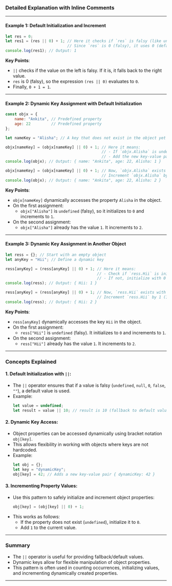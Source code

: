 ### **Detailed Explanation with Inline Comments**

---

#### **Example 1: Default Initialization and Increment**

```javascript
let res = 0; 
let res1 = (res || 0) + 1; // Here it checks if `res` is falsy (like undefined, null, 0). 
                           // Since `res` is 0 (falsy), it uses 0 (default) and increments by 1.
console.log(res1); // Output: 1
```

**Key Points**:
- `||` checks if the value on the left is falsy. If it is, it falls back to the right value.
- `res` is 0 (falsy), so the expression `(res || 0)` evaluates to `0`.
- Finally, `0 + 1 = 1`.

---

#### **Example 2: Dynamic Key Assignment with Default Initialization**

```javascript
const objx = {
    name: "Ankita", // Predefined property
    age: 22         // Predefined property
};

let nameKey = "Alisha"; // A key that does not exist in the object yet

objx[nameKey] = (objx[nameKey] || 0) + 1; // Here it means:
                                          // - If `objx.Alisha` is undefined, default to 0 and increment by 1.
                                          // - Add the new key-value pair `{ Alisha: 1 }`.
console.log(objx); // Output: { name: "Ankita", age: 22, Alisha: 1 }

objx[nameKey] = (objx[nameKey] || 0) + 1; // Now, `objx.Alisha` exists and is 1.
                                          // Increment `objx.Alisha` by 1 (1 + 1 = 2).
console.log(objx); // Output: { name: "Ankita", age: 22, Alisha: 2 }
```

**Key Points**:
- `objx[nameKey]` dynamically accesses the property `Alisha` in the object.
- On the first assignment:
  - `objx["Alisha"]` is `undefined` (falsy), so it initializes to `0` and increments to `1`.
- On the second assignment:
  - `objx["Alisha"]` already has the value `1`. It increments to `2`.

---

#### **Example 3: Dynamic Key Assignment in Another Object**

```javascript
let ress = {}; // Start with an empty object
let anyKey = "Hii"; // Define a dynamic key

ress[anyKey] = (ress[anyKey] || 0) + 1; // Here it means:
                                        // - Check if `ress.Hii` is initialized.
                                        // - If not, initialize with 0 and increment by 1.
console.log(ress); // Output: { Hii: 1 }

ress[anyKey] = (ress[anyKey] || 0) + 1; // Now, `ress.Hii` exists with value 1.
                                        // Increment `ress.Hii` by 1 (1 + 1 = 2).
console.log(ress); // Output: { Hii: 2 }
```

**Key Points**:
- `ress[anyKey]` dynamically accesses the key `Hii` in the object.
- On the first assignment:
  - `ress["Hii"]` is `undefined` (falsy). It initializes to `0` and increments to `1`.
- On the second assignment:
  - `ress["Hii"]` already has the value `1`. It increments to `2`.

---

### **Concepts Explained**

#### 1. **Default Initialization with `||`**:
- The `||` operator ensures that if a value is falsy (`undefined`, `null`, `0`, `false`, `""`), a default value is used.
- Example:
  ```javascript
  let value = undefined;
  let result = value || 10; // result is 10 (fallback to default value)
  ```

#### 2. **Dynamic Key Access**:
- Object properties can be accessed dynamically using bracket notation `obj[key]`.
- This allows flexibility in working with objects where keys are not hardcoded.
- Example:
  ```javascript
  let obj = {};
  let key = "dynamicKey";
  obj[key] = 42; // Adds a new key-value pair { dynamicKey: 42 }
  ```

#### 3. **Incrementing Property Values**:
- Use this pattern to safely initialize and increment object properties:
  ```javascript
  obj[key] = (obj[key] || 0) + 1;
  ```
- This works as follows:
  - If the property does not exist (`undefined`), initialize it to `0`.
  - Add `1` to the current value.

---

### **Summary**

- The `||` operator is useful for providing fallback/default values.
- Dynamic keys allow for flexible manipulation of object properties.
- This pattern is often used in counting occurrences, initializing values, and incrementing dynamically created properties.


---